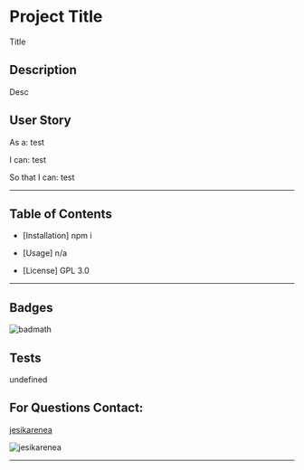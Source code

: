 
  # Project Title
  Title
  
  ## Description 
  Desc
  
  ## User Story
  
  As a:
   test 
  
  I can:
   test
   
  So that I can: 
   test

  ---
  
  
  ## Table of Contents
  
  * [Installation] npm i
  
  * [Usage] n/a
  
  * [License] GPL 3.0
  
  
  ---
  
  ## Badges
    
  ![badmath](https://img.shields.io/github/languages/top/nielsenjared/badmath)
  
    
  ## Tests
  undefined


  ## For Questions Contact:

  [jesikarenea](https://github.com/JesikaRenea)


  ![jesikarenea](https://avatars1.githubusercontent.com/u/57422359?v=4)
  
  
  ---
  